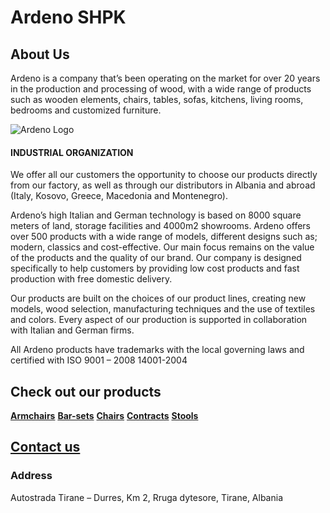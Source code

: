 # Ardeno SHPK

## About Us

Ardeno is a company that’s been operating on the market for over 20 years in the production and processing of wood, with a wide range of products such as wooden elements, chairs, tables, sofas, kitchens, living rooms, bedrooms and customized furniture.

![Ardeno Logo](https://ardeno.com/wp-content/uploads/2015/09/sherbim-i-garantuar.jpg)

#### INDUSTRIAL ORGANIZATION

We offer all our customers the opportunity to choose our products directly from our factory, as well as through our distributors in Albania and abroad (Italy, Kosovo, Greece, Macedonia and Montenegro).

Ardeno’s high Italian and German technology is based on 8000 square meters of land, storage facilities and 4000m2 showrooms. Ardeno offers over 500 products with a wide range of models, different designs such as; modern, classics and cost-effective. Our main focus remains on the value of the products and the quality of our brand. Our company is designed specifically to help customers by providing low cost products and fast production with free domestic delivery.

Our products are built on the choices of our product lines, creating new models, wood selection, manufacturing techniques and the use of textiles and colors. Every aspect of our production is supported in collaboration with Italian and German firms.

All Ardeno products have trademarks with the local governing laws and certified with ISO 9001 – 2008 14001-2004

## Check out our products

[<b>Armchairs</b>](https://ardeno.com/product-category/armchair/)
[<b>Bar-sets</b>](https://ardeno.com/product-category/bar-set/)
[<b>Chairs</b>](https://ardeno.com/product-category/chairs/)
[<b>Contracts</b>](https://ardeno.com/product-category/contract/)
[<b>Stools</b>](https://ardeno.com/product-category/stool/)

## [Contact us](https://ardeno.com/contact-us/)

### Address

Autostrada Tirane – Durres, Km 2, Rruga dytesore, Tirane, Albania

